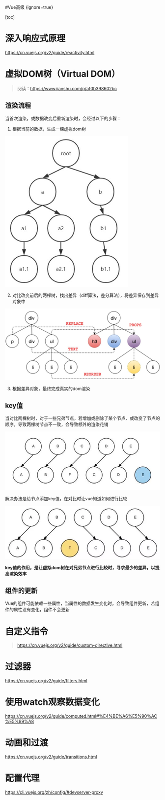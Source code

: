 #Vue高级 {ignore=true}

[toc]

# 深入响应式原理

https://cn.vuejs.org/v2/guide/reactivity.html

# 虚拟DOM树（Virtual DOM）

> 阅读：https://www.jianshu.com/p/af0b398602bc

## 渲染流程

当首次渲染，或数据改变后重新渲染时，会经过以下的步骤：

1. 根据当前的数据，生成一棵虚拟dom树

![](assets/2019-03-28-15-24-11.png)

2. 对比改变前后的两棵树，找出差异（diff算法，差分算法），将差异保存到差异对象中

![](assets/2019-03-28-15-23-18.png)

3. 根据差异对象，最终完成真实的dom渲染

## key值

当对比两棵树时，对于一些兄弟节点，若增加或删除了某个节点、或改变了节点的顺序，导致两棵树节点不一致，会导致额外的渲染花销

![](assets/2019-03-28-15-44-14.png)

解决办法是给节点添加key值，在对比时让vue知道如何进行比较

![](assets/2019-03-28-15-45-15.png)

**key值的作用，是让虚拟dom树在对兄弟节点进行比较时，寻求最少的差异，以提高渲染效率**

## 组件的更新

Vue的组件可能依赖一些属性，当属性的数据发生变化时，会导致组件更新，若组件的属性没有变化，组件不会更新

# 自定义指令

> https://cn.vuejs.org/v2/guide/custom-directive.html

# 过滤器

https://cn.vuejs.org/v2/guide/filters.html

# 使用watch观察数据变化

https://cn.vuejs.org/v2/guide/computed.html#%E4%BE%A6%E5%90%AC%E5%99%A8


# 动画和过渡

https://cn.vuejs.org/v2/guide/transitions.html

# 配置代理

https://cli.vuejs.org/zh/config/#devserver-proxy